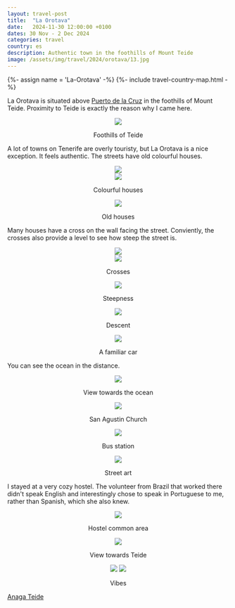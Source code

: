 ```yaml
---
layout: travel-post
title:  "La Orotava"
date:   2024-11-30 12:00:00 +0100
dates: 30 Nov - 2 Dec 2024
categories: travel
country: es
description: Authentic town in the foothills of Mount Teide
image: /assets/img/travel/2024/orotava/13.jpg
---
```


{%- assign name = 'La-Orotava' -%}
{%- include travel-country-map.html -%}

La Orotava is situated above [Puerto de la Cruz](/travel/2024/puerto-cruz) in the foothills of Mount Teide. Proximity to Teide is exactly the reason why I came here.
<center>
    <img src="/assets/img/travel/2024/orotava/17.jpg" />
    <p class="image-label">Foothills of Teide</p>
</center>

A lot of towns on Tenerife are overly touristy, but La Orotava is a nice exception. It feels authentic. The streets have old colourful houses.
<center>
    <img src="/assets/img/travel/2024/orotava/1.jpg" />
    <div class="image-margin"></div>
</center>

<center>
    <img src="/assets/img/travel/2024/orotava/2.jpg" />
    <p class="image-label">Colourful houses</p>
</center>

<center>
    <img src="/assets/img/travel/2024/orotava/3.jpg" />
    <p class="image-label">Old houses</p>
</center>

Many houses have a cross on the wall facing the street. Conviently, the crosses also provide a level to see how steep the street is.
<center>
    <img src="/assets/img/travel/2024/orotava/4.jpg" />
    <div class="image-margin"></div>
</center>

<center>
    <img src="/assets/img/travel/2024/orotava/5.jpg" />
    <p class="image-label">Crosses</p>
</center>

<center>
    <img src="/assets/img/travel/2024/orotava/6.jpg" />
    <p class="image-label">Steepness</p>
</center>

<center>
    <img src="/assets/img/travel/2024/orotava/9.jpg" />
    <p class="image-label">Descent</p>
</center>

<center>
    <img src="/assets/img/travel/2024/orotava/10.jpg" />
    <p class="image-label">A familiar car</p>
</center>

You can see the ocean in the distance.
<center>
    <img src="/assets/img/travel/2024/orotava/11.jpg" />
    <p class="image-label">View towards the ocean</p>
</center>

<center>
    <img src="/assets/img/travel/2024/orotava/12.jpg" />
    <p class="image-label">San Agustin Church</p>
</center>

<center>
    <img src="/assets/img/travel/2024/orotava/19.jpg" />
    <p class="image-label">Bus station</p>
</center>

<center>
    <img src="/assets/img/travel/2024/orotava/18.jpg" />
    <p class="image-label">Street art</p>
</center>

I stayed at a very cozy hostel. The volunteer from Brazil that worked there didn't speak English and interestingly chose to speak in Portuguese to me, rather than Spanish, which she also knew.
<center>
    <img src="/assets/img/travel/2024/orotava/14.jpg" />
    <p class="image-label">Hostel common area</p>
</center>

<center>
    <img src="/assets/img/travel/2024/orotava/13.jpg" />
    <p class="image-label">View towards Teide</p>
</center>

<center>
    <div class="side-by-side">
        <img src="/assets/img/travel/2024/orotava/16.jpg" />
        <img src="/assets/img/travel/2024/orotava/15.jpg" />
    </div>
    <p class="image-label">Vibes</p>
</center>

<a class="prev" href="/travel/2024/anaga">
    Anaga
</a>

<a class="next" href="/travel/2024/teide">
    Teide
</a>
